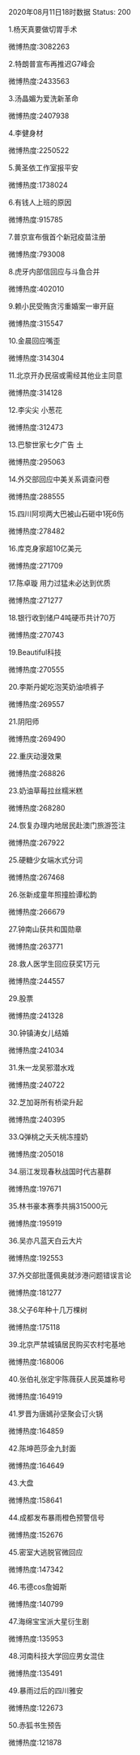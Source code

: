 2020年08月11日18时数据
Status: 200

1.杨天真要做切胃手术

微博热度:3082263

2.特朗普宣布再推迟G7峰会

微博热度:2433563

3.汤晶媚为爱洗新革命

微博热度:2407938

4.李健身材

微博热度:2250522

5.黄圣依工作室报平安

微博热度:1738024

6.有钱人上班的原因

微博热度:915785

7.普京宣布俄首个新冠疫苗注册

微博热度:793008

8.虎牙内部信回应与斗鱼合并

微博热度:402010

9.赖小民受贿贪污重婚案一审开庭

微博热度:315547

10.金晨回应嘴歪

微博热度:314304

11.北京开办民宿或需经其他业主同意

微博热度:314128

12.李尖尖 小葱花

微博热度:312473

13.巴黎世家七夕广告 土

微博热度:295063

14.外交部回应中美关系调查问卷

微博热度:288555

15.四川阿坝两大巴被山石砸中1死6伤

微博热度:278482

16.库克身家超10亿美元

微博热度:271709

17.陈卓璇 用力过猛未必达到优质

微博热度:271277

18.银行收到储户4吨硬币共计70万

微博热度:270743

19.Beautiful科技

微博热度:270555

20.李斯丹妮吃泡芙奶油喷裤子

微博热度:269557

21.阴阳师

微博热度:269490

22.重庆动漫效果

微博热度:268826

23.奶油草莓拉丝糯米糕

微博热度:268280

24.恢复办理内地居民赴澳门旅游签注

微博热度:267922

25.硬糖少女端水式分词

微博热度:267468

26.张新成童年照撞脸谭松韵

微博热度:266679

27.钟南山获共和国勋章

微博热度:263771

28.救人医学生回应获奖1万元

微博热度:244557

29.股票

微博热度:241328

30.钟镇涛女儿结婚

微博热度:241034

31.朱一龙吴邪潜水戏

微博热度:240722

32.芝加哥所有桥梁升起

微博热度:240395

33.Q弹桃之夭夭桃冻撞奶

微博热度:205018

34.丽江发现春秋战国时代古墓群

微博热度:197671

35.林书豪本赛季共捐315000元

微博热度:195919

36.吴亦凡蓝天白云大片

微博热度:192553

37.外交部批蓬佩奥就涉港问题错误言论

微博热度:181277

38.父子6年种十几万棵树

微博热度:175118

39.北京严禁城镇居民购买农村宅基地

微博热度:168006

40.张伯礼张定宇陈薇获人民英雄称号

微博热度:164919

41.罗晋为唐嫣孙坚聚会订火锅

微博热度:164859

42.陈坤芭莎金九封面

微博热度:164649

43.大盘

微博热度:158641

44.成都发布暴雨橙色预警信号

微博热度:152676

45.密室大逃脱官微回应

微博热度:147342

46.韦德cos詹姆斯

微博热度:140799

47.海绵宝宝派大星衍生剧

微博热度:135953

48.河南科技大学回应男女混住

微博热度:135491

49.暴雨过后的四川雅安

微博热度:122673

50.赤狐书生预告

微博热度:121878

